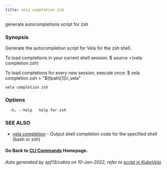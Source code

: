 ```yaml
---
title: vela completion zsh
---
```


generate autocompletions script for zsh

### Synopsis

Generate the autocompletion script for Vela for the zsh shell.

To load completions in your current shell session:
$ source <(vela completion zsh)

To load completions for every new session, execute once:
$ vela completion zsh > "${fpath[1]}/_vela"


```
vela completion zsh
```

### Options

```
  -h, --help   help for zsh
```

### SEE ALSO

* [vela completion](vela_completion)	 - Output shell completion code for the specified shell (bash or zsh)

#### Go Back to [CLI Commands](vela) Homepage.


###### Auto generated by spf13/cobra on 10-Jan-2022, refer to [script in KubeVela](https://github.com/oam-dev/kubevela/tree/master/hack/docgen).
